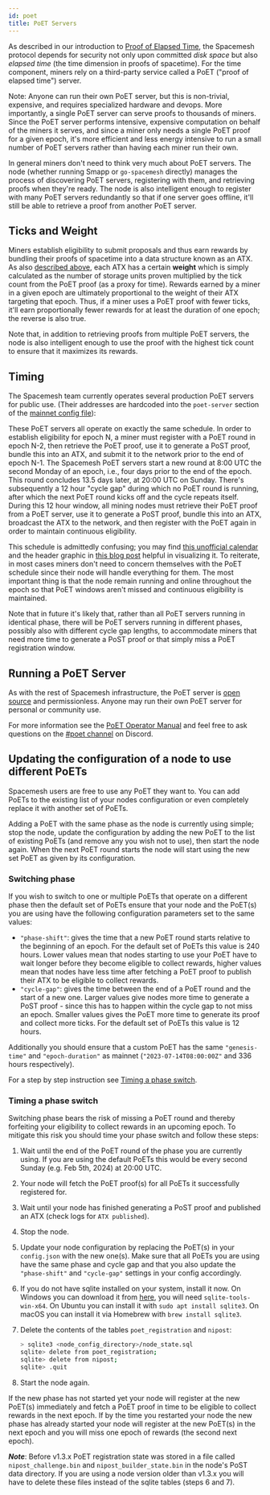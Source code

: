 ```yaml
---
id: poet
title: PoET Servers
---
```


As described in our introduction to [Proof of Elapsed Time](./../../learn/poet.md), the Spacemesh protocol depends for security not only upon committed _disk space_ but also _elapsed time_ (the time dimension in proofs of spacetime). For the time component, miners rely on a third-party service called a PoET ("proof of elapsed time") server.

Note: Anyone can run their own PoET server, but this is non-trivial, expensive, and requires specialized hardware and devops. More importantly, a single PoET server can serve proofs to thousands of miners. Since the PoET server performs intensive, expensive computation on behalf of the miners it serves, and since a miner only needs a single PoET proof for a given epoch, it's more efficient and less energy intensive to run a small number of PoET servers rather than having each miner run their own.

In general miners don't need to think very much about PoET servers. The node (whether running Smapp or `go-spacemesh` directly) manages the process of discovering PoET servers, registering with them, and retrieving proofs when they're ready. The node is also intelligent enough to register with many PoET servers redundantly so that if one server goes offline, it'll still be able to retrieve a proof from another PoET server.

## Ticks and Weight

Miners establish eligibility to submit proposals and thus earn rewards by bundling their proofs of spacetime into a data structure known as an ATX. As also [described above](#atxs-and-weight), each ATX has a certain **weight** which is simply calculated as the number of storage units proven multiplied by the tick count from the PoET proof (as a proxy for time). Rewards earned by a miner in a given epoch are ultimately proportional to the weight of their ATX targeting that epoch. Thus, if a miner uses a PoET proof with fewer ticks, it'll earn proportionally fewer rewards for at least the duration of one epoch; the reverse is also true.

Note that, in addition to retrieving proofs from multiple PoET servers, the node is also intelligent enough to use the proof with the highest tick count to ensure that it maximizes its rewards.

## Timing

The Spacemesh team currently operates several production PoET servers for public use. (Their addresses are hardcoded into the `poet-server` section of the [mainnet config file](#config)):

These PoET servers all operate on exactly the same schedule. In order to establish eligibility for epoch N, a miner must register with a PoET round in epoch N-2, then retrieve the PoET proof, use it to generate a PoST proof, bundle this into an ATX, and submit it to the network prior to the end of epoch N-1. The Spacemesh PoET servers start a new round at 8:00 UTC the second Monday of an epoch, i.e., four days prior to the end of the epoch. This round concludes 13.5 days later, at 20:00 UTC on Sunday. There's subsequently a 12 hour "cycle gap" during which no PoET round is running, after which the next PoET round kicks off and the cycle repeats itself. During this 12 hour window, all mining nodes must retrieve their PoET proof from a PoET server, use it to generate a PoST proof, bundle this into an ATX, broadcast the ATX to the network, and then register with the PoET again in order to maintain continuous eligibility.

This schedule is admittedly confusing; you may find [this unofficial calendar](https://calendar.google.com/calendar/u/0/embed?src=8895d862c4a9ac22c8da2dafd9c618cd47e5c2d22905f920b1231a3b02aacd62@group.calendar.google.com) and the header graphic in [this blog post](https://spacemesh.io/blog/genesis-timeline/) helpful in visualizing it. To reiterate, in most cases miners don't need to concern themselves with the PoET schedule since their node will handle everything for them. The most important thing is that the node remain running and online throughout the epoch so that PoET windows aren't missed and continuous eligibility is maintained.

Note that in future it's likely that, rather than all PoET servers running in identical phase, there will be PoET servers running in different phases, possibly also with different cycle gap lengths, to accommodate miners that need more time to generate a PoST proof or that simply miss a PoET registration window.

## Running a PoET Server

As with the rest of Spacemesh infrastructure, the PoET server is [open source](https://github.com/spacemeshos/poet) and permissionless. Anyone may run their own PoET server for personal or community use.

For more information see the [PoET Operator Manual](https://github.com/spacemeshos/poet/blob/develop/docs/poet_operator_manual.md) and feel free to ask questions on the [#poet channel](https://discord.com/channels/623195163510046732/1151165793590050867) on Discord.

## Updating the configuration of a node to use different PoETs

Spacemesh users are free to use any PoET they want to. You can add PoETs to the existing list of your nodes configuration or even completely replace it with another set of PoETs.

Adding a PoET with the same phase as the node is currently using simple; stop the node, update the configuration by adding the new PoET to the list of existing PoETs (and remove any you wish not to use), then start the node again. When the next PoET round starts the node will start using the new set PoET as given by its configuration.

### Switching phase

If you wish to switch to one or multiple PoETs that operate on a different phase then the default set of PoETs ensure
that your node and the PoET(s) you are using have the following configuration parameters set to the same values:

- `"phase-shift"`: gives the time that a new PoET round starts relative to the beginning of an epoch. For the default
  set of PoETs this value is 240 hours. Lower values mean that nodes starting to use your PoET have to wait longer before
  they become eligible to collect rewards, higher values mean that nodes have less time after fetching a PoET proof to
  publish their ATX to be eligible to collect rewards.
- `"cycle-gap"`: gives the time between the end of a PoET round and the start of a new one. Larger values give nodes
  more time to generate a PoST proof - since this has to happen within the cycle gap to not miss an epoch. Smaller values
  gives the PoET more time to generate its proof and collect more ticks. For the default set of PoETs this value is
  12 hours.

Additionally you should ensure that a custom PoET has the same `"genesis-time"` and `"epoch-duration"` as mainnet
(`"2023-07-14T08:00:00Z"` and 336 hours respectively).

For a step by step instruction see [Timing a phase switch](#timing-a-phase-switch).

### Timing a phase switch

Switching phase bears the risk of missing a PoET round and thereby forfeiting your eligibility to collect rewards in an
upcoming epoch. To mitigate this risk you should time your phase switch and follow these steps:

1. Wait until the end of the PoET round of the phase you are currently using.
   If you are using the default PoETs this would be every second Sunday (e.g. Feb 5th, 2024) at 20:00 UTC.
2. Your node will fetch the PoET proof(s) for all PoETs it successfully registered for.
3. Wait until your node has finished generating a PoST proof and published an ATX (check logs for `ATX published`).
4. Stop the node.
5. Update your node configuration by replacing the PoET(s) in your `config.json` with the new one(s).
   Make sure that all PoETs you are using have the same phase and cycle gap and that you also update the
   `"phase-shift"` and `"cycle-gap"` settings in your config accordingly.
6. If you do not have sqlite installed on your system, install it now.
   On Windows you can download it from [here](https://www.sqlite.org/download.html), you will need `sqlite-tools-win-x64`.
   On Ubuntu you can install it with `sudo apt install sqlite3`.
   On macOS you can install it via Homebrew with `brew install sqlite3`.
7. Delete the contents of the tables `poet_registration` and `nipost`:

    ```bash
    > sqlite3 <node_config_directory>/node_state.sql
    sqlite> delete from poet_registration;
    sqlite> delete from nipost;
    sqlite> .quit
    ```

8. Start the node again.

If the new phase has not started yet your node will register at the new PoET(s) immediately and fetch a PoET proof in
time to be eligible to collect rewards in the next epoch. If by the time you restarted your node the new phase has already
started your node will register at the new PoET(s) in the next epoch and you will miss one epoch of rewards (the second
next epoch).

***Note***: Before v1.3.x PoET registration state was stored in a file called `nipost_challenge.bin` and `nipost_builder_state.bin`
in the node's PoST data directory. If you are using a node version older than v1.3.x you will have to delete these files
instead of the sqlite tables (steps 6 and 7).
